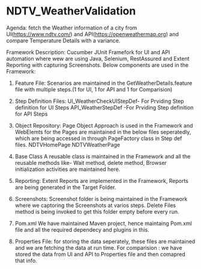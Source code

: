 # NDTV_WeatherValidation

Agenda:
fetch the  Weather information of a city from UI(https://www.ndtv.com/) and API(https://openweathermap.org) and compare Temperature Details with a variance.

Framework Description:
Cucumber JUnit Framefork for UI and API automation where wew are using Java, Selenium, RestAssured and Extent Reporting with capturing Screenshots.
Below components are used in the Framework:

1. Feature File:
   Scenarios are maintained in the GetWeatherDetails.feature  file with multiple steps.(1 for UI, 1 for API and 1 for Comparision)

2. Step Definition Files:
  UI_WeatherCheckUIStepDef- For Prviding Step definition for UI Steps 
  API_WeatherStepDef -For Prviding Step definition for API Steps 

3. Object Repository:
  Page Object Approach is used in the Framework and WebElemts for the Pages are maintained in the below files seperatedly, which are being accessed in through PageFactory class in Step def files.
   NDTVHomePage
   NDTVWeatherPage

4. Base Class 
   A reusable class is maintained in the Framework and all the reusable methods like- Wait method, delete method, Browser initialization activities are maintained here.

5. Reporting:
   Extent Reports are implemented in the Framework, Reports are being generated in the Target Folder.

6. Screenshots:
   Screenshot folder is being maintained in the Framework where we captoring the Screenshots at varios steps.
    Delete Files method is being invoked to get this folder empty before every run.

7. Pom.xml
 We have maintained Maven project, hence maintaing Pom.xml file and all the required  dependecy and plugins in this. 

8. Properties File:
  for storing the data seperately, these files are maintained and we are fetching the data at run time.
  For comparision : we have stored the data from UI and API to Properties file and then comapred that info.



